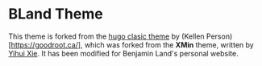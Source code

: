 # BLand Theme

This theme is forked from the [hugo clasic theme](https://themes.gohugo.io/hugo-classic/) by (Kellen Person)[https://goodroot.ca/],
which was forked from the **XMin** theme, written by [Yihui Xie](https://yihui.name).
It has been modified for Benjamin Land's personal website.
